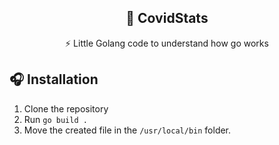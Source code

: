 <div align="center">

## 🦠 CovidStats
⚡ Little Golang code to understand how go works

</div>

## 🎧 Installation 
1. Clone the repository
2. Run `go build .`
3. Move the created file in the `/usr/local/bin` folder.
